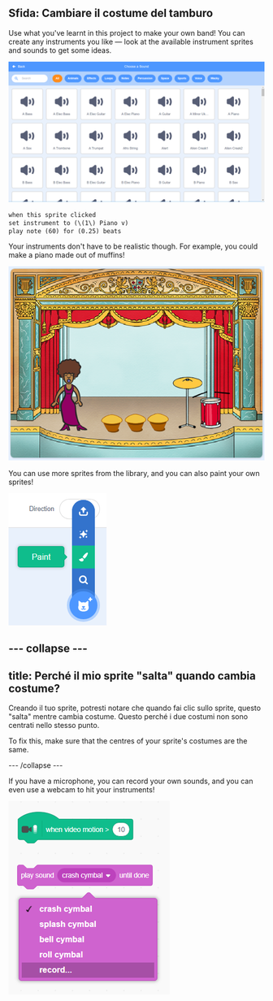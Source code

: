 ## Sfida: Cambiare il costume del tamburo

Use what you've learnt in this project to make your own band! You can create any instruments you like — look at the available instrument sprites and sounds to get some ideas.

![screenshot](images/band-ideas-sounds.png)

```blocks3
when this sprite clicked
set instrument to (\(1\) Piano v)
play note (60) for (0.25) beats
```

Your instruments don't have to be realistic though. For example, you could make a piano made out of muffins!

![schermata](images/band-piano.png)

You can use more sprites from the library, and you can also paint your own sprites!

![schermata](images/band-draw.png)

## \--- collapse \---

## title: Perché il mio sprite "salta" quando cambia costume?

Creando il tuo sprite, potresti notare che quando fai clic sullo sprite, questo "salta" mentre cambia costume. Questo perché i due costumi non sono centrati nello stesso punto.

To fix this, make sure that the centres of your sprite's costumes are the same.

\--- /collapse \---

If you have a microphone, you can record your own sounds, and you can even use a webcam to hit your instruments!

![screenshot](images/band-io.png)